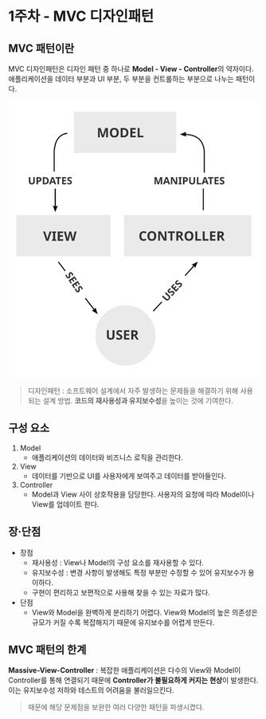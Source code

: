 # 1주차 - MVC 디자인패턴

## MVC 패턴이란
MVC 디자인패턴은 디자인 패턴 중 하나로 **Model - View - Controller**의 약자이다.   
애플리케이션을 데이터 부분과 UI 부분, 두 부분을 컨트롤하는 부분으로 나누는 패턴이다.

![MVC-Process](MVC-Process.svg)

> 디자인패턴 : 소프트웨어 설계에서 자주 발생하는 문제들을 해결하기 위해 사용되는 설계 방법.
**코드의 재사용성과 유지보수성**을 높이는 것에 기여한다.


## 구성 요소
1. Model 
    - 애플리케이션의 데이터와 비즈니스 로직을 관리한다. 
2. View
    - 데이터를 기반으로 UI를 사용자에게 보여주고 데이터를 받아들인다.
3. Controller
    - Model과 View 사이 상호작용을 담당한다. 사용자의 요청에 따라 Model이나 View를 업데이트 한다.

## 장·단점
- 장점
    - 재사용성 : View나 Model의 구성 요소를 재사용할 수 있다.
    - 유지보수성 : 변경 사항이 발생해도 특정 부분만 수정할 수 있어 유지보수가 용이하다.
    - 구현이 편리하고 보편적으로 사용해 찾을 수 있는 자료가 많다.
- 단점
    - View와 Model을 완벽하게 분리하기 어렵다. View와 Model의 높은 의존성은 규모가 커질 수록 복잡해지기 때문에 유지보수를 어렵게 만든다.

## MVC 패턴의 한계
**Massive-View-Controller** : 복잡한 애플리케이션은 다수의 View와 Model이 Controller를 통해 연결되기 때문에 **Controller가 불필요하게 커지는 현상**이 발생한다.   
이는 유지보수성 저하와 테스트의 어려움을 불러일으킨다.
> 때문에 해당 문제점을 보완한 여러 다양한 패턴을 파생시켰다.